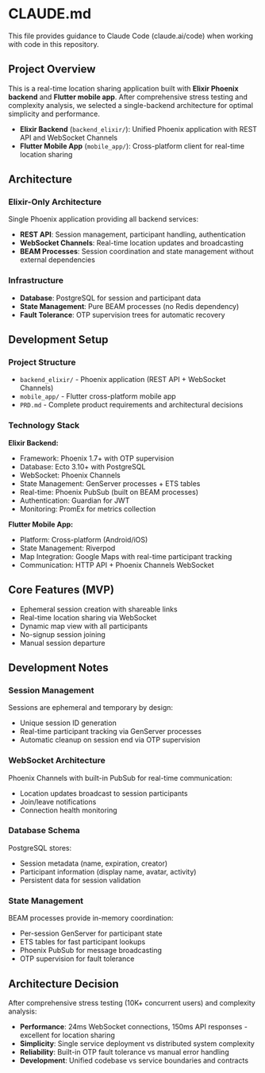 # CLAUDE.md

This file provides guidance to Claude Code (claude.ai/code) when working with code in this repository.

## Project Overview

This is a real-time location sharing application built with **Elixir Phoenix backend** and **Flutter mobile app**. After comprehensive stress testing and complexity analysis, we selected a single-backend architecture for optimal simplicity and performance.

- **Elixir Backend** (`backend_elixir/`): Unified Phoenix application with REST API and WebSocket Channels
- **Flutter Mobile App** (`mobile_app/`): Cross-platform client for real-time location sharing

## Architecture

### Elixir-Only Architecture
Single Phoenix application providing all backend services:
- **REST API**: Session management, participant handling, authentication
- **WebSocket Channels**: Real-time location updates and broadcasting
- **BEAM Processes**: Session coordination and state management without external dependencies

### Infrastructure
- **Database**: PostgreSQL for session and participant data
- **State Management**: Pure BEAM processes (no Redis dependency)
- **Fault Tolerance**: OTP supervision trees for automatic recovery

## Development Setup

### Project Structure
- `backend_elixir/` - Phoenix application (REST API + WebSocket Channels)
- `mobile_app/` - Flutter cross-platform mobile app  
- `PRD.md` - Complete product requirements and architectural decisions

### Technology Stack
**Elixir Backend:**
- Framework: Phoenix 1.7+ with OTP supervision
- Database: Ecto 3.10+ with PostgreSQL
- WebSocket: Phoenix Channels
- State Management: GenServer processes + ETS tables
- Real-time: Phoenix PubSub (built on BEAM processes)
- Authentication: Guardian for JWT
- Monitoring: PromEx for metrics collection

**Flutter Mobile App:**
- Platform: Cross-platform (Android/iOS)
- State Management: Riverpod
- Map Integration: Google Maps with real-time participant tracking
- Communication: HTTP API + Phoenix Channels WebSocket

## Core Features (MVP)
- Ephemeral session creation with shareable links
- Real-time location sharing via WebSocket
- Dynamic map view with all participants
- No-signup session joining
- Manual session departure

## Development Notes

### Session Management
Sessions are ephemeral and temporary by design:
- Unique session ID generation  
- Real-time participant tracking via GenServer processes
- Automatic cleanup on session end via OTP supervision

### WebSocket Architecture
Phoenix Channels with built-in PubSub for real-time communication:
- Location updates broadcast to session participants
- Join/leave notifications
- Connection health monitoring

### Database Schema
PostgreSQL stores:
- Session metadata (name, expiration, creator)
- Participant information (display name, avatar, activity)
- Persistent data for session validation

### State Management
BEAM processes provide in-memory coordination:
- Per-session GenServer for participant state
- ETS tables for fast participant lookups
- Phoenix PubSub for message broadcasting
- OTP supervision for fault tolerance

## Architecture Decision
After comprehensive stress testing (10K+ concurrent users) and complexity analysis:
- **Performance**: 24ms WebSocket connections, 150ms API responses - excellent for location sharing
- **Simplicity**: Single service deployment vs distributed system complexity
- **Reliability**: Built-in OTP fault tolerance vs manual error handling
- **Development**: Unified codebase vs service boundaries and contracts